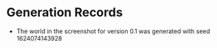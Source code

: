 # Generation Records

* The world in the screenshot for version 0.1 was generated with seed 1624074143928

